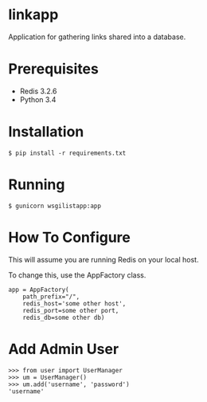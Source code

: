 # linkapp
Application for gathering links shared into a database.

# Prerequisites

* Redis 3.2.6
* Python 3.4

# Installation

    $ pip install -r requirements.txt
    
# Running

    $ gunicorn wsgilistapp:app
    
# How To Configure

This will assume you are running Redis on your local host.

To change this, use the AppFactory class. 

    app = AppFactory(
        path_prefix="/", 
        redis_host='some other host', 
        redis_port=some other port, 
        redis_db=some other db)
        
# Add Admin User

    >>> from user import UserManager
    >>> um = UserManager()
    >>> um.add('username', 'password')
    'username'